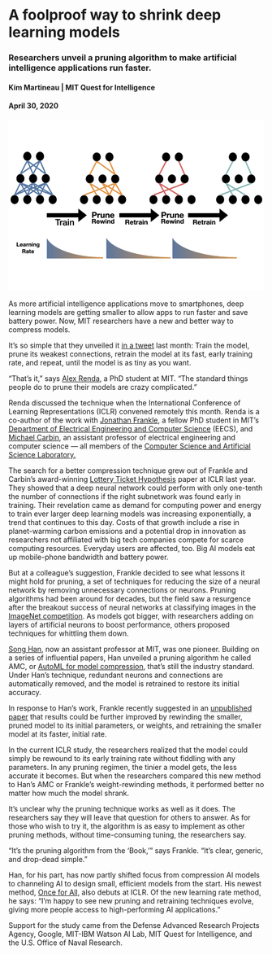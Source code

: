 A foolproof way to shrink deep learning models
==============================================

### Researchers unveil a pruning algorithm to make artificial intelligence applications run faster.

#### Kim Martineau | MIT Quest for Intelligence
#### April 30, 2020

![Alt text](/learning_rate_rewinding.png)   


As more artificial intelligence applications move to smartphones, deep learning models are getting smaller to allow apps to run faster and save battery power. Now, MIT researchers have a new and better way to compress models.   

It’s so simple that they unveiled it [in a tweet](https://twitter.com/alex_renda_/status/1237393727389184007) last month: Train the model, prune its weakest connections, retrain the model at its fast, early training rate, and repeat, until the model is as tiny as you want.   

“That’s it,” says [Alex Renda](https://alexrenda.com/), a PhD student at MIT. “The standard things people do to prune their models are crazy complicated.”   

Renda discussed the technique when the International Conference of Learning Representations (ICLR) convened remotely this month. Renda is a co-author of the work with [Jonathan Frankle](http://www.jfrankle.com/), a fellow PhD student in MIT’s [Department of Electrical Engineering and Computer Science](https://www.eecs.mit.edu/) (EECS), and [Michael Carbin](https://www.csail.mit.edu/person/michael-carbin), an assistant professor of electrical engineering and computer science — all members of the [Computer Science and Artificial Science Laboratory.](https://www.csail.mit.edu/)    

The search for a better compression technique grew out of Frankle and Carbin’s award-winning [Lottery Ticket Hypothesis](chrome-extension://oemmndcbldboiebfnladdacbdfmadadm/https://arxiv.org/pdf/1803.03635.pdf) paper at ICLR last year. They showed that a deep neural network could perform with only one-tenth the number of connections if the right subnetwork was found early in training. Their revelation came as demand for computing power and energy to train ever larger deep learning models was increasing exponentially, a trend that continues to this day. Costs of that growth include a rise in planet-warming carbon emissions and a potential drop in innovation as researchers not affiliated with big tech companies compete for scarce computing resources. Everyday users are affected, too. Big AI models eat up mobile-phone bandwidth and battery power.   
 
But at a colleague’s suggestion, Frankle decided to see what lessons it might hold for pruning, a set of techniques for reducing the size of a neural network by removing unnecessary connections or neurons. Pruning algorithms had been around for decades, but the field saw a resurgence after the breakout success of neural networks at classifying images in the [ImageNet competition](https://qz.com/1034972/the-data-that-changed-the-direction-of-ai-research-and-possibly-the-world/). As models got bigger, with researchers adding on layers of artificial neurons to boost performance, others proposed techniques for whittling them down.   

[Song Han](https://songhan.mit.edu/), now an assistant professor at MIT, was one pioneer. Building on a series of influential papers, Han unveiled a pruning algorithm he called AMC, or [AutoML for model compression](chrome-extension://oemmndcbldboiebfnladdacbdfmadadm/https://arxiv.org/pdf/1802.03494.pdf), that’s still the industry standard. Under Han’s technique, redundant neurons and connections are automatically removed, and the model is retrained to restore its initial accuracy.   

In response to Han’s work, Frankle recently suggested in an [unpublished paper](https://arxiv.org/abs/1803.03635) that results could be further improved by rewinding the smaller, pruned model to its initial parameters, or weights, and retraining the smaller model at its faster, initial rate.   

In the current ICLR study, the researchers realized that the model could simply be rewound to its early training rate without fiddling with any parameters. In any pruning regimen, the tinier a model gets, the less accurate it becomes. But when the researchers compared this new method to Han’s AMC or Frankle’s weight-rewinding methods, it performed better no matter how much the model shrank.   

It’s unclear why the pruning technique works as well as it does. The researchers say they will leave that question for others to answer. As for those who wish to try it, the algorithm is as easy to implement as other pruning methods, without time-consuming tuning, the researchers say.   

“It’s the pruning algorithm from the ‘Book,’” says Frankle. “It’s clear, generic, and drop-dead simple.”  

Han, for his part, has now partly shifted focus from compression AI models to channeling AI to design small, efficient models from the start. His newest method, [Once for All](https://news.mit.edu/2020/artificial-intelligence-ai-carbon-footprint-0423), also debuts at ICLR. Of the new learning rate method, he says: “I’m happy to see new pruning and retraining techniques evolve, giving more people access to high-performing AI applications.”   

Support for the study came from the Defense Advanced Research Projects Agency, Google, MIT-IBM Watson AI Lab, MIT Quest for Intelligence, and the U.S. Office of Naval Research.  
